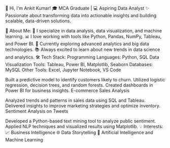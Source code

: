 👋 Hi, I'm Ankit Kumar!
🎓 MCA Graduate | 💻 Aspiring Data Analyst
✨ Passionate about transforming data into actionable insights and building scalable, data-driven solutions.

🚀 About Me:
🧠 I specialize in data analysis, data visualization, and machine learning.
📊 I love working with tools like Python, Pandas, NumPy, Tableau, and Power BI.
🌱 Currently exploring advanced analytics and big data technologies.
📚 Always excited to learn about new trends in data science and analytics.
🛠️ Tech Stack:
Programming Languages: Python, SQL
Data Visualization Tools: Tableau, Power BI, Matplotlib, Seaborn
Databases: MySQL
Other Tools: Excel, Jupyter Notebook, VS Code

Built a predictive model to identify customers likely to churn.
Utilized logistic regression, decision trees, and random forests.
Created dashboards in Power BI for business insights.
E-commerce Sales Analysis

Analyzed trends and patterns in sales data using SQL and Tableau.
Delivered insights to improve marketing strategies and optimize inventory.
Sentiment Analysis on Tweets

Developed a Python-based text mining tool to analyze public sentiment.
Applied NLP techniques and visualized results using Matplotlib.
💡 Interests:
📈 Business Intelligence
🌐 Data Storytelling
🤖 Artificial Intelligence and Machine Learning
